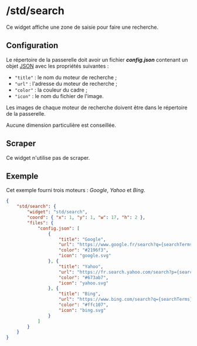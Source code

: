 # /std/search

Ce widget affiche une zone de saisie pour faire une recherche.

## Configuration

Le répertoire de la passerelle doit avoir un fichier ***config.json***
contenant un objet
[JSON](http://www.json.org/json-fr.html "JavaScript Object Notation") avec les
propriétés suivantes :

- `"title"` : le nom du moteur de recherche ;
- `"url"` : l'adresse du moteur de recherche ;
- `"color"` : la couleur du cadre ;
- `"icon"` : le nom du fichier de l'image.

Les images de chaque moteur de recherche doivent être dans le répertoire de la
passerelle.

Aucune dimension particulière est conseillée.

## Scraper

Ce widget n'utilise pas de scraper.

## Exemple

Cet exemple fourni trois moteurs : *Google*, *Yahoo* et *Bing*.

```JSON
{
    "std/search": {
        "widget": "std/search",
        "coord": { "x": 1, "y": 1, "w": 17, "h": 2 },
        "files": {
            "config.json": [
                {
                    "title": "Google",
                    "url": "https://www.google.fr/search?q={searchTerms}",
                    "color": "#2196f3",
                    "icon": "google.svg"
                }, {
                    "title": "Yahoo",
                    "url": "https://fr.search.yahoo.com/search?p={searchTerms}",
                    "color": "#673ab7",
                    "icon": "yahoo.svg"
                }, {
                    "title": "Bing",
                    "url": "https://www.bing.com/search?q={searchTerms}",
                    "color": "#ffc107",
                    "icon": "bing.svg"
                }
            ]
        }
    }
}
```
